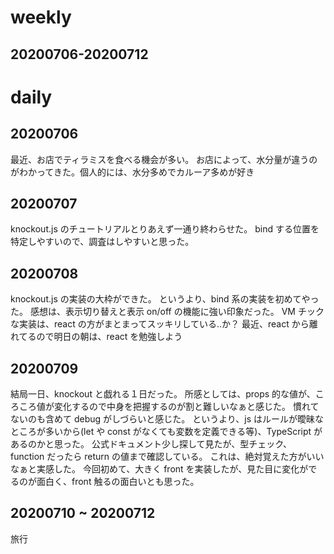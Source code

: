 # weekly

## 20200706-20200712

# daily

## 20200706

最近、お店でティラミスを食べる機会が多い。
お店によって、水分量が違うのがわかってきた。個人的には、水分多めでカルーア多めが好き

## 20200707

knockout.js のチュートリアルとりあえず一通り終わらせた。
bind する位置を特定しやすいので、調査はしやすいと思った。

## 20200708

knockout.js の実装の大枠ができた。
というより、bind 系の実装を初めてやった。
感想は、表示切り替えと表示 on/off の機能に強い印象だった。
VM チックな実装は、react の方がまとまってスッキリしている..か？
最近、react から離れてるので明日の朝は、react を勉強しよう

## 20200709

結局一日、knockout と戯れる１日だった。
所感としては、props 的な値が、ころころ値が変化するので中身を把握するのが割と難しいなぁと感じた。
慣れてないのも含めて debug がしづらいと感じた。
というより、js はルールが曖昧なところが多いから(let や const がなくても変数を定義できる等)、TypeScript があるのかと思った。
公式ドキュメント少し探して見たが、型チェック、function だったら return の値まで確認している。
これは、絶対覚えた方がいいなぁと実感した。
今回初めて、大きく front を実装したが、見た目に変化がでるのが面白く、front 触るの面白いとも思った。

## 20200710 ~ 20200712

旅行
